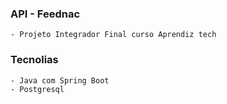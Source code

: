### API - Feednac

    - Projeto Integrador Final curso Aprendiz tech

### Tecnolias
    - Java com Spring Boot
    - Postgresql